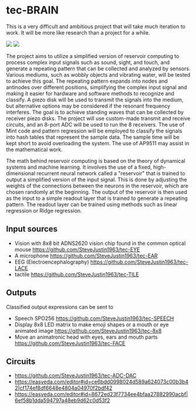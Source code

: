 # tec-BRAIN

This is a very difficult and ambitious project that will take much iteration to work. It will be more like research than a project for a while.


![](https://github.com/SteveJustin1963/tec-BRAIN/blob/master/pics/jelly-brain.png)
![](https://github.com/SteveJustin1963/tec-BRAIN/blob/master/pics/steps.png)

The project aims to utilize a simplified version of reservoir computing to process complex input signals such as sound, sight, and touch, and generate a repeating pattern that can be collected and analyzed by sensors. Various mediums, such as wobbly objects and vibrating water, will be tested to achieve this goal. The repeating pattern expands into nodes and antinodes over different positions, simplifying the complex input signal and making it easier for hardware and software methods to recognize and classify. A piezo disk will be used to transmit the signals into the medium, but alternative options may be considered if the resonant frequency interferes. The goal is to achieve standing waves that can be collected by receiver piezo disks. The project will use custom-made transmit and receive circuits, and an 8-port ADC will be used to run the 8 receivers. The use of Mint code and pattern regression will be employed to classify the signals into hash tables that represent the sample data. The sample time will be kept short to avoid overloading the system. The use of AP9511 may assist in the mathematical work.


The math behind reservoir computing is based on the theory of dynamical systems and machine learning. It involves the use of a fixed, high-dimensional recurrent neural network called a "reservoir" that is trained to output a simplified version of the input signal. This is done by adjusting the weights of the connections between the neurons in the reservoir, which are chosen randomly at the beginning. The output of the reservoir is then used as the input to a simple readout layer that is trained to generate a repeating pattern. The readout layer can be trained using methods such as linear regression or Ridge regression.



## Input sources
- Vision with 8x8 bit ADNS2620 vision chip found in the common optical mouse https://github.com/SteveJustin1963/tec-EYE
- A microphone https://github.com/SteveJustin1963/tec-EAR
- EEG (Electroencephalography) https://github.com/SteveJustin1963/tec-LACE
- tactile https://github.com/SteveJustin1963/tec-TILE

## Outputs
Classified output expressions can be sent to 
- Speech SPO256 https://github.com/SteveJustin1963/tec-SPEECH
- Display 8x8 LED matrix to make emoji shapes or a mouth or eye animated image https://github.com/SteveJustin1963/tec-8x8
- Move an animatronic head with eyes, ears and mouth parts  https://github.com/SteveJustin1963/tec-FACE

## Circuits
- https://github.com/SteveJustin1963/tec-ADC-DAC
- https://easyeda.com/editor#id=ce6bdd0998024d589a624073c00b3b42|cf174ef8df6648e4804a04970f2bdf42
- https://easyeda.com/editor#id=8672ed23f7734ee4bfaa27882990acbf|6ef58b1dda594797a48eb9d62c0d53f2




